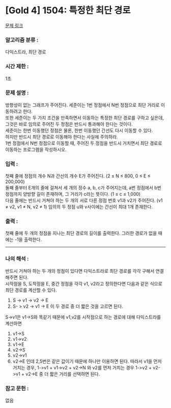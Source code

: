 [Gold 4] 1504: 특정한 최단 경로
====================================  
[문제 링크](https://www.acmicpc.net/problem/1504)  

### 알고리즘 분류 :  
다익스트라, 최단 경로

### 시간 제한 :  
1초   

### 문제 설명 :  
방향성이 없는 그래프가 주어진다. 세준이는 1번 정점에서 N번 정점으로 최단 거리로 이동하려고 한다.  
또한 세준이는 두 가지 조건을 만족하면서 이동하는 특정한 최단 경로를 구하고 싶은데,  
그것은 바로 임의로 주어진 두 정점은 반드시 통과해야 한다는 것이다.  
세준이는 한번 이동했던 정점은 물론, 한번 이동했던 간선도 다시 이동할 수 있다.  
하지만 반드시 최단 경로로 이동해야 한다는 사실에 주의하라.  
1번 정점에서 N번 정점으로 이동할 때, 주어진 두 정점을 반드시 거치면서 최단 경로로 이동하는 프로그램을 작성하시오.  

### 입력 :   
첫째 줄에 정점의 개수 N과 간선의 개수 E가 주어진다. (2 ≤ N ≤ 800, 0 ≤ E ≤ 200,000)  
둘째 줄부터 E개의 줄에 걸쳐서 세 개의 정수 a, b, c가 주어지는데, a번 정점에서 b번 정점까지 양방향 길이 존재하며, 그 거리가 c라는 뜻이다.  (1 ≤ c ≤ 1,000)  
다음 줄에는 반드시 거쳐야 하는 두 개의 서로 다른 정점 번호 v1과 v2가 주어진다. (v1 ≠ v2, v1 ≠ N, v2 ≠ 1) 임의의 두 정점 u와 v사이에는 간선이 최대 1개 존재한다.  

### 출력 :   
첫째 줄에 두 개의 정점을 지나는 최단 경로의 길이를 출력한다. 그러한 경로가 없을 때에는 -1을 출력한다.   

-----------------------------------------------------------  
### 나의 해석 :  
반드시 거쳐야 하는 두 개의 정점이 있다면 다익스트라로 최단 경로를 각각 구해서 연결해주면 된다.  
시작점을 S, 도착점을 E, 중간 정점을 각각 v1, v2라고 정의한다면 다음과 같은 식으로 최단 경로를 계산할 수 있다.  
1. S -> v1 -> v2 -> E
2. S- > v2 -> v1 -> E
이 두 경로 중 더 짧은 것을 고르면 된다.

S->v1은 v1->S와 똑같기 때문에 v1,v2를 시작점으로 하는 경로에 대해 다익스트라를 계산하면
1. v1->S
2. v1->v2
3. v1->E
4. v2->S
5. v2->v1
6. v2->E
인데 2,5번은 같은 값이기 때문에 하나만 이용하면 된다.
따라서 v1을 먼저 거치는 경우, 1->v1 + v1->v2 + v2->N 와
v2를 먼저 거치는 경우 1->v2 + v2->v1 + v2->E 중 더 짧은 거리를 선택하면 된다.  

### 참고 문헌 :  
없음  
